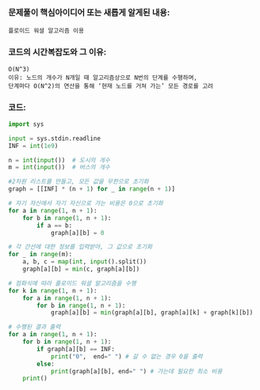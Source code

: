 ### 문제풀이 핵심아이디어 또는 새롭게 알게된 내용: 
    플로이드 워셜 알고리즘 이용 
    
### 코드의 시간복잡도와 그 이유:
    O(N^3)
    이유: 노드의 개수가 N개일 때 알고리즘상으로 N번의 단계를 수행하며, 
    단계마다 O(N^2)의 연산을 통해 ‘현재 노드를 거쳐 가는’ 모든 경로를 고려


### 코드:
```python
import sys

input = sys.stdin.readline
INF = int(1e9)

n = int(input())  # 도시의 개수
m = int(input())  # 버스의 개수

#2차원 리스트를 만들고, 모든 값을 무한으로 초기화 
graph = [[INF] * (n + 1) for _ in range(n + 1)] 

# 자기 자신에서 자기 자신으로 가는 비용은 0으로 초기화
for a in range(1, n + 1):
    for b in range(1, n + 1):
        if a == b:
            graph[a][b] = 0

# 각 간선에 대한 정보를 입력받아, 그 값으로 초기화
for _ in range(m):
    a, b, c = map(int, input().split())
    graph[a][b] = min(c, graph[a][b])   

# 점화식에 따라 플로이드 워셜 알고리즘을 수행 
for k in range(1, n + 1):
    for a in range(1, n + 1):
        for b in range(1, n + 1):
            graph[a][b] = min(graph[a][b], graph[a][k] + graph[k][b])

# 수행된 결과 출력 
for a in range(1, n + 1):
    for b in range(1, n + 1):
        if graph[a][b] == INF:
            print("0",  end=" ") # 갈 수 없는 경우 0을 출력
        else:
            print(graph[a][b], end=" ") # 가는데 필요한 최소 비용
    print()
```

